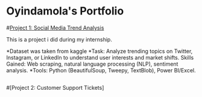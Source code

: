 # Oyindamola's Portfolio

#[Project 1: Social Media Trend Analysis](https://github.com/Oyindamola011/-Future_DS_01-)

This is a project i did during my internship.

*Dataset was taken from kaggle
*Task: Analyze trending topics on Twitter, Instagram, or LinkedIn to understand
user interests and market shifts.
Skills Gained: Web scraping, natural language processing (NLP), sentiment
analysis.
*Tools: Python (BeautifulSoup, Tweepy, TextBlob), Power BI/Excel.

##



#[Project 2: Customer Support Tickets]
